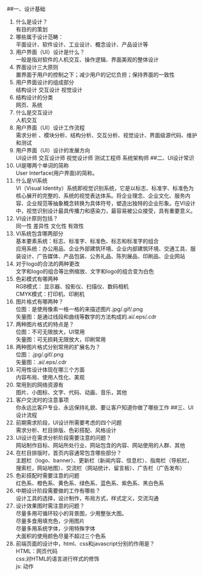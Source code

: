 ##一、设计基础
1. 什么是设计？  
  有目的的策划  
2. 哪些属于设计范畴：  
  平面设计、软件设计、工业设计、概念设计、产品设计等  
3. 用户界面（UI）设计是什么？  
一般是指对软件的人机交互、操作逻辑、界面美观的整体设计
4. 界面设计三大原则  
   置界面于用户的控制之下；减少用户的记忆负担；保持界面的一致性
6. 用户界面设计的组成部分  
结构设计 交互设计 视觉设计
7. 结构设计的分类  
网页、系统
8. 什么是交互设计  
人机交互
9. 用户界面（UI）设计工作流程  
需求分析 、模块分析、结构分析、交互分析、视觉设计、界面级源代码、维护和测试
10. 用户界面（UI）设计的发展方向  
UI设计师 交互设计师 视觉设计师 测试工程师 系统架构师
##二、UI设计常识
1. UI是哪两个单词的简称  
User Interface(用户界面)的简称。
2. 什么是VI系统  
VI（Visual Identity）系统即视觉识别系统，它是以标志、标准字、标准色为核心展开的完整的、系统的视觉表达体系。将企业理念、企业文化、服务内容、企业规范等抽象概念转换为具体符号，塑造出独特的企业形象。在VI设计中，视觉识别设计最具传播力和感染力，最容易被公众接受，具有重要意义。
3. VI设计原则包括？  
同一性 差异性 文化性 有效性
4. VI系统包含哪两部分  
基本要素系统：标志、标准字、标准色、标志和标准字的组合  
应用系统：办公用品、企业外部建筑环境、企业内部建筑环境、交通工具、服装设计、广告媒体、产品包装、公务礼品、陈列展品、印刷品、企业网站
5. 对于logo的合法的两种更改  
文字和logo的组合等比例缩放、文字和logo的组合变为白色
6. 色彩模式有哪两种  
RGB模式： 显示器、投影仪、扫描仪、数码相机  
CMYK模式：打印机、印刷机 
7. 图片格式有哪两种？  
位图：是使用像素一格一格的来描述图片.jpg/.gif/.png  
矢量图：是通过线段和曲线等数学的方法构成的.ai/.eps/.cdr
8. 两种图片格式的特点是？  
位图：不可无限放大，UI常用  
矢量图：可无损耗无限放大，印刷常用
9. 两种图片格式分别常用的扩展名为？  
位图：.jpg/.gif/.png  
矢量图：.ai/.eps/.cdr
10. 可用性设计体现在哪三个方面  
内容布局、使用人性化、美观
11. 常用到的网络资源有  
图片、小图标、文字、代码、动画、音乐，其他
12. 客户交流时的注意事项  
你永远比客户专业、永远保持礼貌、要让客户知道你做了哪些工作
##三、UI设计流程
1. 前期需求阶段，UI设计所需要考虑的四个问题  
需求分析、栏目排版、色彩搭配、风格设计
2. UI设计在需求分析阶段需要注意的问题？  
网站制作目标、网站所处行业、网站包含的内容、网站使用的人群、其他
3. 在栏目排版时，首页内容通常包含哪些部分？  
主题栏（logo、banner）、更新栏（新闻内容、信息栏）、指南栏（导航栏，搜索栏，网站地图）、交流栏（网站统计、留言板）、广告栏（广告发布）
4. 色彩搭配时需要注意的问题  
红色系、橙色系、黄色系、绿色系、蓝色系、紫色系、黑白色系
5. 中期设计阶段需要做的工作有哪些？  
设计工具的选择，设计制作，布局方式，样式定义，交流沟通
6. 设计效果图时需注意的问题？  
尽量多用可循环较小的背景图，少用整张大图。  
尽量多食用填充色，少用图片  
尽量多用系统字体，少用特殊字体  
大面积的使用颜色尽量不超过三个色系
7. 前端页面的设计中，html、css和javascript分别的作用是？  
HTML：网页代码  
css:对HTML的语言进行样式的修饰  
js: 动作
